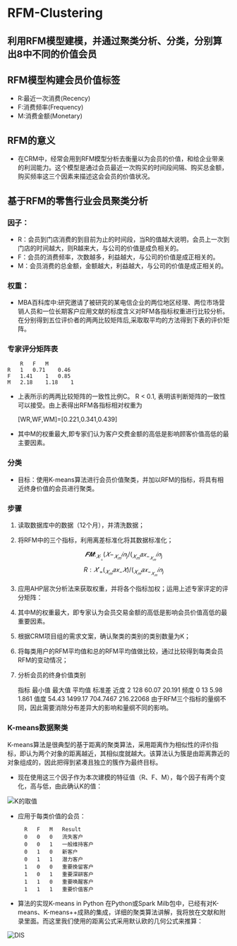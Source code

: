 # RFM-Clustering 
## 利用RFM模型建模，并通过聚类分析、分类，分别算出8中不同的价值会员


## RFM模型构建会员价值标签

* R:最近一次消费(Recency)
* F:消费频率(Frequency)
* M:消费金额(Monetary)

## RFM的意义
* 在CRM中，经常会用到RFM模型分析去衡量以为会员的价值，和给企业带来的利润能力。这个模型是通过会员最近一次购买的时间段间隔、购买总金额，购买频率这三个因素来描述这会会员的价值状况。

## 基于RFM的零售行业会员聚类分析

### 因子：
* R：会员到门店消费的到目前为止的时间段，当R的值越大说明，会员上一次到门店的时间越大，则R越来大，与公司的价值是成负相关的。
* F：会员的消费频率，次数越多，利益越大，与公司的价值是成正相关的。
* M：会员消费的总金额，金额越大，利益越大，与公司的价值是成正相关的。

### 权重：
* MBA百科库中:研究邀请了被研究的某电信企业的两位地区经理、两位市场营销人员和一位长期客户应用文献的标度含义对RFM各指标权重进行比较分析。在分别得到五位评价者的两两比较矩阵后,采取取平均的方法得到下表的评价矩阵。


### 专家评分矩阵表
		R	F	M
	R	1	0.71	0.46
	F	1.41	1	0.85
	M	2.18	1.18	1

* 上表所示的两两比较矩阵的一致性比例C。 R < 0.1, 表明该判断矩阵的一致性可以接受。由上表得出RFM各指标相对权重为

	[WR,WF,WM]=[0.221,0.341,0.439]

* 其中M的权重最大,即专家们认为客户交费金额的高低是影响顾客价值高低的最主要因素。

### 分类
* 目标：使用K-means算法进行会员价值聚类，并加以RFM的指标，将具有相近终身价值的会员进行聚类。

### 步骤
1. 读取数据库中的数据（12个月），并清洗数据；
2. 将RFM中的三个指标，利用离差标准化将其数据标准化；

	$$𝑭 𝑴:   _𝑋_′_=(𝑋−_𝑋_𝑚𝑖𝑛_)/(_𝑋_𝑚𝑎𝑥_−_𝑋_𝑚𝑖𝑛_)$$
	$$R:𝑋′_=(_𝑋_𝑚𝑎𝑥_−𝑋)/(_𝑋_𝑚𝑎𝑥_−_𝑋_𝑚𝑖𝑛_)$$

3. 应用AHP层次分析法来获取权重，并将各个指标加权；运用上述专家评定的评分矩阵：
4. 其中M的权重最大，即专家认为会员交易金额的高低是影响会员价值高低的最重要因素。
5. 根据CRM项目组的需求文案，确认聚类的类别的类别数量为K；
6. 将每类用户的RFM平均值和总的RFM平均值做比较，通过比较得到每类会员RFM的变动情况；
7. 分析会员的终身价值类别

	指标	最小值	最大值	平均值	标准差
	近度	2	128	60.07	20.191
	频度	0	13	5.98	1.861
	值度	54.43	1499.17	704.7467	216.22068
由于RFM三个指标的量纲不同，因此需要消除分布差异大的影响和量纲不同的影响。
### K-means数据聚类
K-means算法是很典型的基于距离的聚类算法，采用距离作为相似性的评价指标，即认为两个对象的距离越近，其相似度就越大。该算法认为簇是由距离靠近的对象组成的，因此把得到紧凑且独立的簇作为最终目标。
* 现在使用这三个因子作为本次建模的特征值（R、F、M），每个因子有两个变化，高与低，由此确认K的值：

![K的取值](/Users/liuzhanheng/Documents/GitHub/img-storage/k=2^3.png)

* 应用于每类价值的会员：

		R	F	M	Result
		0	0	0	流失客户
		0	0	1	一般维持客户
		0	1	0	新客户
		0	1	1	潜力客户
		1	0	0	重要挽留客户
		1	0	1	重要深耕客户
		1	1	0	重要唤醒客户
		1	1	1	重要价值客户

* 算法的实现K-means in Python
在Python或Spark Milb包中，已经有对K-means、K-means++成熟的集成，详细的聚类算法讲解，我将放在文献和附录里面。而这里我们使用的距离公式采用默认欧的几何公式来推算：

![DIS](/Users/liuzhanheng/Documents/GitHub/img-storage/dis.png)







 
